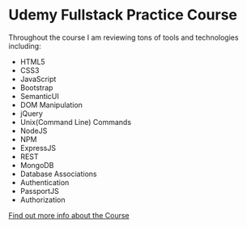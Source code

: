 # Udemy Fullstack Practice Course

Throughout the course I am reviewing tons of tools and technologies including:

* HTML5
* CSS3
* JavaScript
* Bootstrap
* SemanticUI
* DOM Manipulation
* jQuery
* Unix(Command Line) Commands
* NodeJS
* NPM
* ExpressJS
* REST
* MongoDB
* Database Associations
* Authentication
* PassportJS
* Authorization


[Find out more info about the Course](https://www.udemy.com/the-web-developer-bootcamp/)
